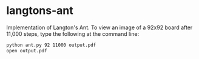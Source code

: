 langtons-ant
============

Implementation of Langton's Ant. To view an image of a 92x92 board
after 11,000 steps, type the following at the command line:

```bash
python ant.py 92 11000 output.pdf
open output.pdf
```
